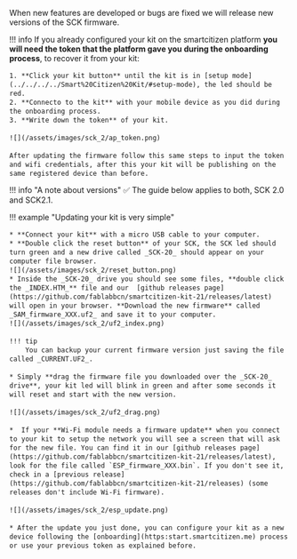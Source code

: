 When new features are developed or bugs are fixed we will release new versions of the SCK firmware.

!!! info
	If you already configured your kit on the smartcitizen platform **you will need the token that the platform gave you during the onboarding process**, to recover it from your kit:

	1. **Click your kit button** until the kit is in [setup mode](../../../../Smart%20Citizen%20Kit/#setup-mode), the led should be red.
	2. **Connecto to the kit** with your mobile device as you did during the onboarding process.
	3. **Write down the token** of your kit.

	![](/assets/images/sck_2/ap_token.png)

	After updating the firmware follow this same steps to input the token and wifi credentials, after this your kit will be publishing on the same registered device than before.

!!! info "A note about versions"
	:white_check_mark: The guide below applies to both, SCK 2.0 and SCK2.1.

!!! example "Updating your kit is very simple"

	* **Connect your kit** with a micro USB cable to your computer.
	* **Double click the reset button** of your SCK, the SCK led should turn green and a new drive called _SCK-20_ should appear on your computer file browser.
	![](/assets/images/sck_2/reset_button.png)
	* Inside the _SCK-20_ drive you should see some files, **double click the _INDEX.HTM_** file and our  [github releases page](https://github.com/fablabbcn/smartcitizen-kit-21/releases/latest) will open in your browser. **Download the new firmware** called _SAM_firmware_XXX.uf2_ and save it to your computer.
	![](/assets/images/sck_2/uf2_index.png)

	!!! tip
		You can backup your current firmware version just saving the file called _CURRENT.UF2_.

	* Simply **drag the firmware file you downloaded over the _SCK-20_ drive**, your kit led will blink in green and after some seconds it will reset and start with the new version.

	![](/assets/images/sck_2/uf2_drag.png)

	*  If your **Wi-Fi module needs a firmware update** when you connect to your kit to setup the network you will see a screen that will ask for the new file. You can find it in our [github releases page](https://github.com/fablabbcn/smartcitizen-kit-21/releases/latest), look for the file called `ESP_firmware_XXX.bin`. If you don't see it, check in a [previous release](https://github.com/fablabbcn/smartcitizen-kit-21/releases) (some releases don't include Wi-Fi firmware).

	![](/assets/images/sck_2/esp_update.png)

	* After the update you just done, you can configure your kit as a new device following the [onboarding](https:start.smartcitizen.me) process or use your previous token as explained before.
